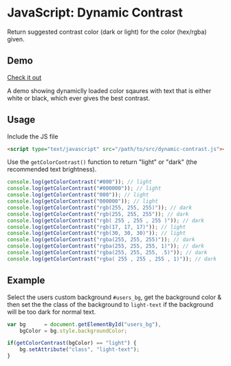 # JavaScript: Dynamic Contrast
Return suggested contrast color (dark or light) for the color (hex/rgba) given.

## Demo
[Check it out](https://julianrichen.github.io/javascript-dynamic-contrast)

A demo showing dynamiclly loaded color sqaures with text that is either white or black, which ever gives the best contrast.

## Usage
Include the JS file
```html
<script type="text/javascript" src="/path/to/src/dynamic-contrast.js"></script>
```

Use the `getColorContrast()` function to return "light" or "dark" (the recommended text brightness).
```js
console.log(getColorContrast("#000")); // light
console.log(getColorContrast("#000000")); // light
console.log(getColorContrast("000")); // light
console.log(getColorContrast("000000")); // light
console.log(getColorContrast("rgb(255, 255, 255)")); // dark
console.log(getColorContrast("rgb(255, 255, 255")); // dark
console.log(getColorContrast("rgb( 255 , 255 , 255 )")); // dark
console.log(getColorContrast("rgb(17, 17, 17)")); // light
console.log(getColorContrast("rgb(30, 30, 30)")); // light
console.log(getColorContrast("rgba(255, 255, 255)")); // dark
console.log(getColorContrast("rgba(255, 255, 255, 1)")); // dark
console.log(getColorContrast("rgba(255, 255, 255, .5)")); // dark
console.log(getColorContrast("rgba( 255 , 255 , 255 , 1)")); // dark
```

## Example
Select the users custom background `#users_bg`, get the background color & then set the the class of the background to `light-text` if the background will be too dark for normal text.
```js
var bg      = document.getElementById("users_bg"),
    bgColor = bg.style.backgroundColor;

if(getColorContrast(bgColor) == "light") {
    bg.setAttribute("class", "light-text");
}

```

